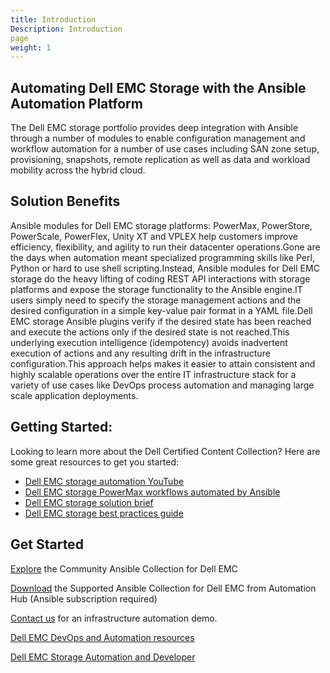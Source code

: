 ```yaml
---
title: Introduction
Description: Introduction
page
weight: 1
---
```

Automating Dell EMC Storage with the Ansible Automation Platform
------------------------------------------------------------------

The Dell EMC storage portfolio provides deep integration with Ansible through a number of modules to enable configuration management and workflow automation for a number of use cases including SAN zone setup, provisioning, snapshots, remote replication as well as data and workload mobility across the hybrid cloud.

Solution Benefits
-----------------

Ansible modules for Dell EMC storage platforms: PowerMax, PowerStore, PowerScale, PowerFlex, Unity XT and VPLEX help
customers improve efficiency, flexibility, and agility to run their datacenter operations.Gone are the days when automation meant specialized programming skills like Perl, Python or hard to
use shell scripting.Instead, Ansible modules for Dell EMC storage do the heavy lifting of coding REST API interactions with storage platforms and expose the storage functionality to the Ansible engine.IT users simply need to specify the storage management actions and the desired configuration in a simple key-value pair format in a YAML file.Dell EMC storage Ansible plugins verify if the desired state has been reached and execute the actions only if the desired state is not reached.This underlying execution intelligence (idempotency) avoids inadvertent execution of actions and any resulting drift in the infrastructure configuration.This approach helps makes it easier to attain consistent and highly scalable operations over the entire IT infrastructure stack for a variety of use cases like DevOps process automation and managing large scale application deployments.

Getting Started:
----------------
Looking to learn more about the Dell Certified Content
Collection? Here are some great resources to get you started:

- [Dell EMC storage automation YouTube](https://www.youtube.com/playlist?list=PLbssOJyyvHuVXyKi0c9Z7NLqBiDiwF1eA)
- [Dell EMC storage PowerMax workflows automated by Ansible](https://www.youtube.com/watch?v=yqkJOf0qDxE&list=PLbssOJyyvHuVXyKi0c9Z7NLqBiDiwF1eA&index=5&t=22s)
- [Dell EMC storage solution brief](https://www.delltechnologies.com/asset/en-us/products/storage/briefs-summaries/h17892-dellemc-storage-integration-devops-it-automation-so.pdf)
- [Dell EMC storage best practices guide](https://www.delltechnologies.com/asset/en-us/products/storage/technical-support/h17939-best-practices-guide-ansible-modules-for-powermax.pdf)

Get Started
---------------
[Explore](https://galaxy.ansible.com/dellemc) the Community Ansible Collection for Dell EMC

[Download](https://access.redhat.com/articles/3642632) the Supported Ansible Collection for Dell EMC from Automation Hub (Ansible subscription required)

[Contact us](https://www.ansible.com/contact-us) for an infrastructure automation demo.

[Dell EMC DevOps and Automation resources](https://www.delltechnologies.com/en-us/storage/storage-automation-and-developer-resources/index.htm#tab0=0)

[Dell EMC Storage Automation and Developer](https://www.delltechnologies.com/en-us/storage/storage-automation-and-developer-resources/index.htm#tab0=0)
